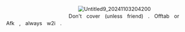 ㅤㅤ ㅤ ㅤㅤㅤㅤㅤㅤ ㅤㅤㅤㅤ ㅤ![Untitled9_20241103204200](https://github.com/user-attachments/assets/eb561af8-787e-4ae7-a1bb-8d4f8a8d748b)
ㅤㅤ ㅤ ㅤㅤㅤㅤㅤㅤ ㅤㅤㅤㅤ ㅤㅤ ㅤ ㅤㅤㅤDon'tㅤcoverㅤ(unlessㅤfriend)ㅤ.ㅤOfftabㅤorㅤAfkㅤ,ㅤalwaysㅤw2iㅤ.


ㅤㅤㅤㅤㅤㅤㅤ ㅤ ㅤㅤㅤㅤ ㅤㅤㅤㅤㅤㅤㅤㅤ ㅤ ㅤㅤㅤㅤ 

